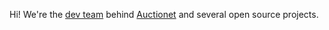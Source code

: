 Hi! We're the [dev team](https://dev.auctionet.com/) behind [Auctionet](https://auctionet.com/) and several open source projects.
